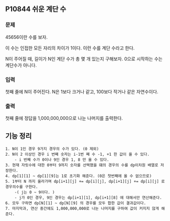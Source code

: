 ## P10844 쉬운 계단 수

### 문제
45656이란 수를 보자.

이 수는 인접한 모든 자리의 차이가 1이다. 이런 수를 계단 수라고 한다.

N이 주어질 때, 길이가 N인 계단 수가 총 몇 개 있는지 구해보자. 0으로 시작하는 수는 계단수가 아니다.

### 입력
첫째 줄에 N이 주어진다. N은 1보다 크거나 같고, 100보다 작거나 같은 자연수이다.

### 출력
첫째 줄에 정답을 1,000,000,000으로 나눈 나머지를 출력한다.

## 기능 정리
    1. N이 1인 경우 9가지 경우의 수가 있다. (0 제외)
    2. N이 2 이상인 경우 i 번째 숫자는 i-1번 째 수 -1, +1 한 값이 올 수 있다.
        - i 번째 수가 0이나 9인 경우 1, 8 만 올 수 있다.
    3. 현재 자릿수에 대한 0부터 9까지 숫자를 선택했을 떄의 경우의 수를 dp이차원 배열로 저장한다.
    4. dp[1][1] ~ dp[1][9]는 1로 초기화 해준다. (0은 첫번째에 올 수 없으므로)
    5. 1부터 N 까지 올라가며 dp[i+1][j] += dp[i][j], dp[i+1][j] += dp[i][j] 로 경우의수를 구한다.
        -( j는 0 ~ 9이다. ) 
        - j가 0인 경우, 9인 경우는 dp[i+1][1], dp[i+1][8] 에 대해서만 연산해준다.
    6. 모두 구하면 dp[N][1] ~ dp[N][9] 의 경우를 모두 합한 값이 결과값이다.
    7. 마지막과, 연산 중간에도 1,000,000,000로 나눈 나머지를 구하여 값이 커지지 않게 해준다.